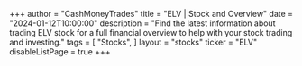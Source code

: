 +++
author = "CashMoneyTrades"
title = "ELV | Stock and Overview"
date = "2024-01-12T10:00:00"
description = "Find the latest information about trading ELV stock for a full financial overview to help with your stock trading and investing."
tags = [
   "Stocks",
]
layout = "stocks"
ticker = "ELV"
disableListPage = true
+++
